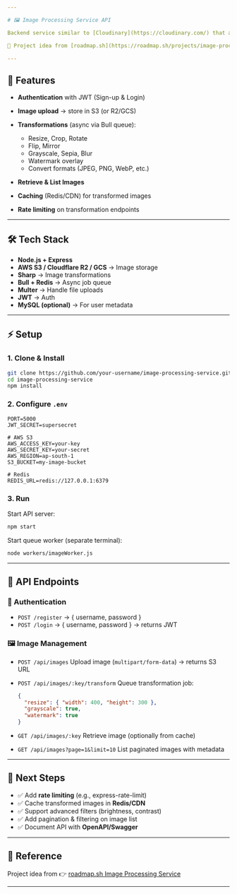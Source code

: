 ```yaml
---

# 🖼️ Image Processing Service API

Backend service similar to [Cloudinary](https://cloudinary.com/) that allows users to upload, transform, and retrieve images. Built with **Node.js**, **Express**, **AWS S3**, **Sharp**, and **Bull/Redis**.

📌 Project idea from [roadmap.sh](https://roadmap.sh/projects/image-processing-service)

---
```


## 🚀 Features

* **Authentication** with JWT (Sign-up & Login)
* **Image upload** → store in S3 (or R2/GCS)
* **Transformations** (async via Bull queue):

  * Resize, Crop, Rotate
  * Flip, Mirror
  * Grayscale, Sepia, Blur
  * Watermark overlay
  * Convert formats (JPEG, PNG, WebP, etc.)
* **Retrieve & List Images**
* **Caching** (Redis/CDN) for transformed images
* **Rate limiting** on transformation endpoints

---

## 🛠️ Tech Stack

* **Node.js + Express**
* **AWS S3 / Cloudflare R2 / GCS** → Image storage
* **Sharp** → Image transformations
* **Bull + Redis** → Async job queue
* **Multer** → Handle file uploads
* **JWT** → Auth
* **MySQL (optional)** → For user metadata

---

## ⚡ Setup

### 1. Clone & Install

```bash
git clone https://github.com/your-username/image-processing-service.git
cd image-processing-service
npm install
```

### 2. Configure `.env`

```env
PORT=5000
JWT_SECRET=supersecret

# AWS S3
AWS_ACCESS_KEY=your-key
AWS_SECRET_KEY=your-secret
AWS_REGION=ap-south-1
S3_BUCKET=my-image-bucket

# Redis
REDIS_URL=redis://127.0.0.1:6379
```

### 3. Run

Start API server:

```bash
npm start
```

Start queue worker (separate terminal):

```bash
node workers/imageWorker.js
```

---

## 📡 API Endpoints

### 🔑 Authentication

* `POST /register` → { username, password }
* `POST /login` → { username, password } → returns JWT

### 🖼️ Image Management

* `POST /api/images`
  Upload image (`multipart/form-data`) → returns S3 URL

* `POST /api/images/:key/transform`
  Queue transformation job:

  ```json
  {
    "resize": { "width": 400, "height": 300 },
    "grayscale": true,
    "watermark": true
  }
  ```

* `GET /api/images/:key`
  Retrieve image (optionally from cache)

* `GET /api/images?page=1&limit=10`
  List paginated images with metadata

---

## 🧩 Next Steps

* ✅ Add **rate limiting** (e.g., express-rate-limit)
* ✅ Cache transformed images in **Redis/CDN**
* ✅ Support advanced filters (brightness, contrast)
* ✅ Add pagination & filtering on image list
* ✅ Document API with **OpenAPI/Swagger**

---

## 📖 Reference

Project idea from 👉 [roadmap.sh Image Processing Service](https://roadmap.sh/projects/image-processing-service)

---
